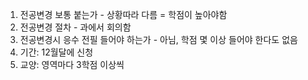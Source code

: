 1. 전공변경 보통 붙는가 - 상황따라 다름 = 학점이 높아야함
2. 전공변경 절차 - 과에서 회의함
3. 전공변경시 응수 전필 들어야 하는가 - 아님, 학점 몇 이상 들어야 한다도 없음
4. 기간: 12월달에 신청
5. 교양: 영역마다 3학점 이상씩